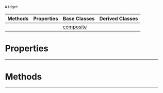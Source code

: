  `Widget`

|Methods|Properties|Base Classes|Derived Classes|
|---|---|---|---|
| | |[composite](https://github.com/ZilchEngine/ZilchDocs/blob/master/code_reference/class_reference/composite.md)| |


 #  Properties


---  
 #  Methods


---  
 

 
